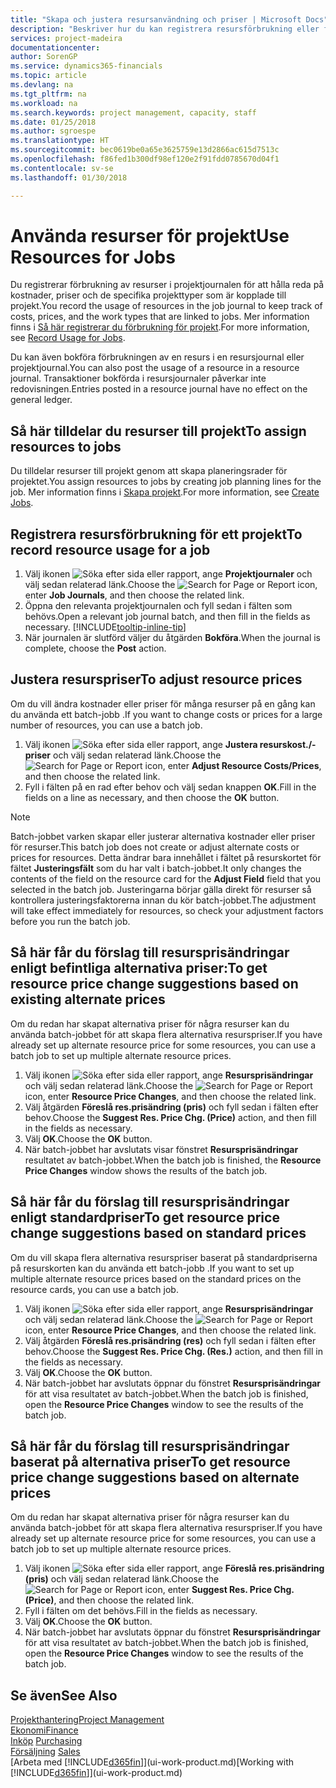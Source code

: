 ```yaml
---
title: "Skapa och justera resursanvändning och priser | Microsoft Docs"
description: "Beskriver hur du kan registrera resursförbrukning eller förbrukning för ett projekt för att hålla reda på och hantera kostnader, priser och arbetstyper."
services: project-madeira
documentationcenter: 
author: SorenGP
ms.service: dynamics365-financials
ms.topic: article
ms.devlang: na
ms.tgt_pltfrm: na
ms.workload: na
ms.search.keywords: project management, capacity, staff
ms.date: 01/25/2018
ms.author: sgroespe
ms.translationtype: HT
ms.sourcegitcommit: bec0619be0a65e3625759e13d2866ac615d7513c
ms.openlocfilehash: f86fed1b300df98ef120e2f91fdd0785670d04f1
ms.contentlocale: sv-se
ms.lasthandoff: 01/30/2018

---
```

# <a name="use-resources-for-jobs"></a><span data-ttu-id="0e102-103">Använda resurser för projekt</span><span class="sxs-lookup"><span data-stu-id="0e102-103">Use Resources for Jobs</span></span>
<span data-ttu-id="0e102-104">Du registrerar förbrukning av resurser i projektjournalen för att hålla reda på kostnader, priser och de specifika projekttyper som är kopplade till projekt.</span><span class="sxs-lookup"><span data-stu-id="0e102-104">You record the usage of resources in the job journal to keep track of costs, prices, and the work types that are linked to jobs.</span></span> <span data-ttu-id="0e102-105">Mer information finns i [Så här registrerar du förbrukning för projekt](projects-how-record-job-usage.md).</span><span class="sxs-lookup"><span data-stu-id="0e102-105">For more information, see [Record Usage for Jobs](projects-how-record-job-usage.md).</span></span>

<span data-ttu-id="0e102-106">Du kan även bokföra förbrukningen av en resurs i en resursjournal eller projektjournal.</span><span class="sxs-lookup"><span data-stu-id="0e102-106">You can also post the usage of a resource in a resource journal.</span></span> <span data-ttu-id="0e102-107">Transaktioner bokförda i resursjournaler påverkar inte redovisningen.</span><span class="sxs-lookup"><span data-stu-id="0e102-107">Entries posted in a resource journal have no effect on the general ledger.</span></span>

## <a name="to-assign-resources-to-jobs"></a><span data-ttu-id="0e102-108">Så här tilldelar du resurser till projekt</span><span class="sxs-lookup"><span data-stu-id="0e102-108">To assign resources to jobs</span></span>
<span data-ttu-id="0e102-109">Du tilldelar resurser till projekt genom att skapa planeringsrader för projektet.</span><span class="sxs-lookup"><span data-stu-id="0e102-109">You assign resources to jobs by creating job planning lines for the job.</span></span> <span data-ttu-id="0e102-110">Mer information finns i [Skapa projekt](projects-how-create-jobs.md).</span><span class="sxs-lookup"><span data-stu-id="0e102-110">For more information, see [Create Jobs](projects-how-create-jobs.md).</span></span>

## <a name="to-record-resource-usage-for-a-job"></a><span data-ttu-id="0e102-111">Registrera resursförbrukning för ett projekt</span><span class="sxs-lookup"><span data-stu-id="0e102-111">To record resource usage for a job</span></span>
1. <span data-ttu-id="0e102-112">Välj ikonen ![Söka efter sida eller rapport](media/ui-search/search_small.png "Ikonen Söka efter sida eller rapport"), ange **Projektjournaler** och välj sedan relaterad länk.</span><span class="sxs-lookup"><span data-stu-id="0e102-112">Choose the ![Search for Page or Report](media/ui-search/search_small.png "Search for Page or Report icon") icon, enter **Job Journals**, and then choose the related link.</span></span>
2. <span data-ttu-id="0e102-113">Öppna den relevanta projektjournalen och fyll sedan i fälten som behövs.</span><span class="sxs-lookup"><span data-stu-id="0e102-113">Open a relevant job journal batch, and then fill in the fields as necessary.</span></span> [!INCLUDE[tooltip-inline-tip](includes/tooltip-inline-tip_md.md)]
3. <span data-ttu-id="0e102-114">När journalen är slutförd väljer du åtgärden **Bokföra**.</span><span class="sxs-lookup"><span data-stu-id="0e102-114">When the journal is complete, choose the **Post** action.</span></span>

## <a name="to-adjust-resource-prices"></a><span data-ttu-id="0e102-115">Justera resurspriser</span><span class="sxs-lookup"><span data-stu-id="0e102-115">To adjust resource prices</span></span>
<span data-ttu-id="0e102-116">Om du vill ändra kostnader eller priser för många resurser på en gång kan du använda ett batch-jobb .</span><span class="sxs-lookup"><span data-stu-id="0e102-116">If you want to change costs or prices for a large number of resources, you can use a batch job.</span></span>  

1. <span data-ttu-id="0e102-117">Välj ikonen ![Söka efter sida eller rapport](media/ui-search/search_small.png "Ikonen Söka efter sida eller rapport"), ange **Justera resurskost./-priser** och välj sedan relaterad länk.</span><span class="sxs-lookup"><span data-stu-id="0e102-117">Choose the ![Search for Page or Report](media/ui-search/search_small.png "Search for Page or Report icon") icon, enter **Adjust Resource Costs/Prices**, and then choose the related link.</span></span>
2. <span data-ttu-id="0e102-118">Fyll i fälten på en rad efter behov och välj sedan knappen **OK**.</span><span class="sxs-lookup"><span data-stu-id="0e102-118">Fill in the fields on a line as necessary, and then choose the **OK** button.</span></span>

> [!NOTE]  
>   <span data-ttu-id="0e102-119">Batch-jobbet varken skapar eller justerar alternativa kostnader eller priser för resurser.</span><span class="sxs-lookup"><span data-stu-id="0e102-119">This batch job does not create or adjust alternate costs or prices for resources.</span></span> <span data-ttu-id="0e102-120">Detta ändrar bara innehållet i fältet på resurskortet för fältet **Justeringsfält** som du har valt i batch-jobbet.</span><span class="sxs-lookup"><span data-stu-id="0e102-120">It only changes the contents of the field on the resource card for the **Adjust Field** field that you selected in the batch job.</span></span> <span data-ttu-id="0e102-121">Justeringarna börjar gälla direkt för resurser så kontrollera justeringsfaktorerna innan du kör batch-jobbet.</span><span class="sxs-lookup"><span data-stu-id="0e102-121">The adjustment will take effect immediately for resources, so check your adjustment factors before you run the batch job.</span></span>

## <a name="to-get-resource-price-change-suggestions-based-on-existing-alternate-prices"></a><span data-ttu-id="0e102-122">Så här får du förslag till resursprisändringar enligt befintliga alternativa priser:</span><span class="sxs-lookup"><span data-stu-id="0e102-122">To get resource price change suggestions based on existing alternate prices</span></span>
<span data-ttu-id="0e102-123">Om du redan har skapat alternativa priser för några resurser kan du använda batch-jobbet för att skapa flera alternativa resurspriser.</span><span class="sxs-lookup"><span data-stu-id="0e102-123">If you have already set up alternate resource price for some resources, you can use a batch job to set up multiple alternate resource prices.</span></span>

1. <span data-ttu-id="0e102-124">Välj ikonen ![Söka efter sida eller rapport](media/ui-search/search_small.png "Ikonen Söka efter sida eller rapport"), ange **Resursprisändringar** och välj sedan relaterad länk.</span><span class="sxs-lookup"><span data-stu-id="0e102-124">Choose the ![Search for Page or Report](media/ui-search/search_small.png "Search for Page or Report icon") icon, enter **Resource Price Changes**, and then choose the related link.</span></span>
2. <span data-ttu-id="0e102-125">Välj åtgärden **Föreslå res.prisändring (pris)** och fyll sedan i fälten efter behov.</span><span class="sxs-lookup"><span data-stu-id="0e102-125">Choose the **Suggest Res. Price Chg. (Price)** action, and then fill in the fields as necessary.</span></span>
3. <span data-ttu-id="0e102-126">Välj **OK**.</span><span class="sxs-lookup"><span data-stu-id="0e102-126">Choose the **OK** button.</span></span>  
4. <span data-ttu-id="0e102-127">När batch-jobbet har avslutats visar fönstret **Resursprisändringar** resultatet av batch-jobbet.</span><span class="sxs-lookup"><span data-stu-id="0e102-127">When the batch job is finished, the **Resource Price Changes** window shows the results of the batch job.</span></span>

## <a name="to-get-resource-price-change-suggestions-based-on-standard-prices"></a><span data-ttu-id="0e102-128">Så här får du förslag till resursprisändringar enligt standardpriser</span><span class="sxs-lookup"><span data-stu-id="0e102-128">To get resource price change suggestions based on standard prices</span></span>
<span data-ttu-id="0e102-129">Om du vill skapa flera alternativa resurspriser baserat på standardpriserna på resurskorten kan du använda ett batch-jobb .</span><span class="sxs-lookup"><span data-stu-id="0e102-129">If you want to set up multiple alternate resource prices based on the standard prices on the resource cards, you can use a batch job.</span></span>  

1. <span data-ttu-id="0e102-130">Välj ikonen ![Söka efter sida eller rapport](media/ui-search/search_small.png "Ikonen Söka efter sida eller rapport"), ange **Resursprisändringar** och välj sedan relaterad länk.</span><span class="sxs-lookup"><span data-stu-id="0e102-130">Choose the ![Search for Page or Report](media/ui-search/search_small.png "Search for Page or Report icon") icon, enter **Resource Price Changes**, and then choose the related link.</span></span>
2. <span data-ttu-id="0e102-131">Välj åtgärden **Föreslå res.prisändring (res)** och fyll sedan i fälten efter behov.</span><span class="sxs-lookup"><span data-stu-id="0e102-131">Choose the **Suggest Res. Price Chg. (Res.)** action, and then fill in the fields as necessary.</span></span>  
3. <span data-ttu-id="0e102-132">Välj **OK**.</span><span class="sxs-lookup"><span data-stu-id="0e102-132">Choose the **OK** button.</span></span>  
4. <span data-ttu-id="0e102-133">När batch-jobbet har avslutats öppnar du fönstret **Resursprisändringar** för att visa resultatet av batch-jobbet.</span><span class="sxs-lookup"><span data-stu-id="0e102-133">When the batch job is finished, open the **Resource Price Changes** window to see the results of the batch job.</span></span>

## <a name="to-get-resource-price-change-suggestions-based-on-alternate-prices"></a><span data-ttu-id="0e102-134">Så här får du förslag till resursprisändringar baserat på alternativa priser</span><span class="sxs-lookup"><span data-stu-id="0e102-134">To get resource price change suggestions based on alternate prices</span></span>
<span data-ttu-id="0e102-135">Om du redan har skapat alternativa priser för några resurser kan du använda batch-jobbet för att skapa flera alternativa resurspriser.</span><span class="sxs-lookup"><span data-stu-id="0e102-135">If you have already set up alternate resource price for some resources, you can use a batch job to set up multiple alternate resource prices.</span></span>

1. <span data-ttu-id="0e102-136">Välj ikonen ![Söka efter sida eller rapport](media/ui-search/search_small.png "Ikonen Söka efter sida eller rapport"), ange **Föreslå res.prisändring (pris)** och välj sedan relaterad länk.</span><span class="sxs-lookup"><span data-stu-id="0e102-136">Choose the ![Search for Page or Report](media/ui-search/search_small.png "Search for Page or Report icon") icon, enter **Suggest Res. Price Chg. (Price)**, and then choose the related link.</span></span>  
2. <span data-ttu-id="0e102-137">Fyll i fälten om det behövs.</span><span class="sxs-lookup"><span data-stu-id="0e102-137">Fill in the fields as necessary.</span></span>
3. <span data-ttu-id="0e102-138">Välj **OK**.</span><span class="sxs-lookup"><span data-stu-id="0e102-138">Choose the **OK** button.</span></span>  
4. <span data-ttu-id="0e102-139">När batch-jobbet har avslutats öppnar du fönstret **Resursprisändringar** för att visa resultatet av batch-jobbet.</span><span class="sxs-lookup"><span data-stu-id="0e102-139">When the batch job is finished, open the **Resource Price Changes** window to see the results of the batch job.</span></span>

## <a name="see-also"></a><span data-ttu-id="0e102-140">Se även</span><span class="sxs-lookup"><span data-stu-id="0e102-140">See Also</span></span>
[<span data-ttu-id="0e102-141">Projekthantering</span><span class="sxs-lookup"><span data-stu-id="0e102-141">Project Management</span></span>](projects-manage-projects.md)  
[<span data-ttu-id="0e102-142">Ekonomi</span><span class="sxs-lookup"><span data-stu-id="0e102-142">Finance</span></span>](finance.md)  
<span data-ttu-id="0e102-143">[Inköp](purchasing-manage-purchasing.md)       </span><span class="sxs-lookup"><span data-stu-id="0e102-143">[Purchasing](purchasing-manage-purchasing.md)       </span></span>  
<span data-ttu-id="0e102-144">[Försäljning](sales-manage-sales.md)   </span><span class="sxs-lookup"><span data-stu-id="0e102-144">[Sales](sales-manage-sales.md)   </span></span>  
<span data-ttu-id="0e102-145">[Arbeta med [!INCLUDE[d365fin](includes/d365fin_md.md)]](ui-work-product.md)</span><span class="sxs-lookup"><span data-stu-id="0e102-145">[Working with [!INCLUDE[d365fin](includes/d365fin_md.md)]](ui-work-product.md)</span></span>  

